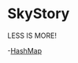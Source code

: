 # SkyStory
LESS IS MORE!



-[HashMap](https://github.com/YF-Mao/SkyStory/blob/master/POINT/HashMap.md)